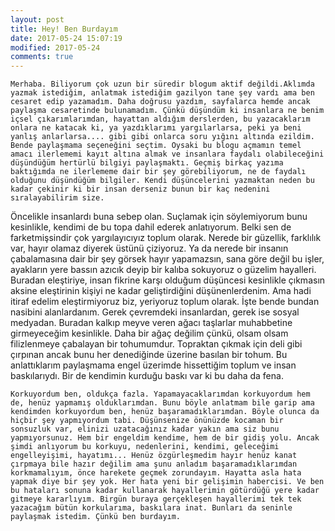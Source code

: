 ```yaml
---
layout: post
title: Hey! Ben Burdayım
date: 2017-05-24 15:07:19
modified: 2017-05-24
comments: true
---
```


	Merhaba. Biliyorum çok uzun bir süredir blogum aktif değildi.Aklımda yazmak istediğim, anlatmak istediğim gazilyon tane şey vardı ama ben cesaret edip yazamadım. Daha doğrusu yazdım, sayfalarca hemde ancak paylaşma cesaretinde bulunamadım. Çünkü düşündüm ki insanlara ne benim içsel çıkarımlarımdan, hayattan aldığım derslerden, bu yazacaklarım onlara ne katacak ki, ya yazdıklarımı yargılarlarsa, peki ya beni yanlış anlarlarsa.... gibi gibi onlarca soru yığını altında ezildim. Bende paylaşmama seçeneğini seçtim. Oysaki bu blogu açmamın temel amacı ilerlememi kayıt altına almak ve insanlara faydalı olabileceğini düşündüğüm hertürlü bilgiyi paylaşmaktı. Geçmiş birkaç yazıma baktığımda ne ilerlememe dair bir şey görebiliyorum, ne de faydalı olduğunu düşündüğüm bilgiler. Kendi düşüncelerini yazmaktan neden bu kadar çekinir ki bir insan derseniz bunun bir kaç nedenini sıralayabilirim size.

  Öncelikle insanlardı buna sebep olan. Suçlamak için söylemiyorum bunu kesinlikle, kendimi de bu topa dahil ederek anlatıyorum. Belki sen de farketmişsindir çok yargılayıcıyız toplum olarak. Nerede bir güzellik, farklılık var, hayır olamaz diyerek üstünü çiziyoruz. Ya da nerede bir insanın çabalamasına dair bir şey görsek hayır yapamazsın, sana göre değil bu işler, ayakların yere bassın azıcık deyip bir kalıba sokuyoruz o güzelim hayalleri. Buradan eleştiriye, insan fikrine karşı olduğum düşüncesi kesinlikle çıkmasın aksine eleştirinin kişiyi ne kadar geliştirdiğini düşünenlerdenim. Ama hadi itiraf edelim eleştirmiyoruz biz, yeriyoruz toplum olarak. İşte bende bundan nasibini alanlardanım. Gerek çevremdeki insanlardan, gerek ise sosyal medyadan. Buradan kalkıp meyve veren ağacı taşlarlar muhabbetine girmeyeceğim kesinlikle. Daha bir ağaç değilim çünkü, olsam olsam filizlenmeye çabalayan bir tohumumdur. Topraktan çıkmak için deli gibi çırpınan ancak bunu her denediğinde üzerine basılan bir tohum. Bu anlattıklarım paylaşmama engel üzerimde hissettiğim toplum ve insan baskılarıydı. Bir de kendimin kurduğu baskı var ki bu daha da fena.

	Korkuyordum ben, oldukça fazla. Yapamayacaklarımdan korkuyordum hem de, henüz yapmamış olduklarımdan. Bunu böyle anlatmam bile garip ama kendimden korkuyordum ben, henüz başaramadıklarımdan. Böyle olunca da hiçbir şey yapmıyordum tabi. Düşünsenize önünüzde kocaman bir sonsuzluk var, elinizi uzatacağınız kadar yakın ama siz bunu yapmıyorsunuz. Hem bir engeldim kendime, hem de bir gidiş yolu. Ancak şimdi anlıyorum bu korkuyu, nedenlerini, kendimi, geleceğimi engelleyişimi, hayatımı... Henüz özgürleşmedim hayır henüz kanat çırpmaya bile hazır değilim ama şunu anladım başaramadıklarımdan korkmamalıyım, önce harekete geçmek zorundayım. Hayatta asla hata yapmak diye bir şey yok. Her hata yeni bir gelişimin habercisi. Ve ben bu hataları sonuna kadar kullanarak hayallerimin götürdüğü yere kadar gitmeye kararlıyım. Birgün buraya gerçekleşen hayallerimi tek tek yazacağım bütün korkularıma, baskılara inat. Bunları da seninle paylaşmak istedim. Çünkü ben burdayım.
